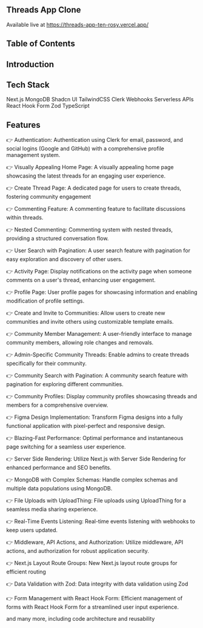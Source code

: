 ## Threads App Clone
Available live at https://threads-app-ten-rosy.vercel.app/

## Table of Contents

## Introduction

## Tech Stack
Next.js
MongoDB
Shadcn UI
TailwindCSS
Clerk
Webhooks
Serverless APIs
React Hook Form
Zod
TypeScript

## Features
👉 Authentication: Authentication using Clerk for email, password, and social logins (Google and GitHub) with a comprehensive profile management system.

👉 Visually Appealing Home Page: A visually appealing home page showcasing the latest threads for an engaging user experience.

👉 Create Thread Page: A dedicated page for users to create threads, fostering community engagement

👉 Commenting Feature: A commenting feature to facilitate discussions within threads.

👉 Nested Commenting: Commenting system with nested threads, providing a structured conversation flow.

👉 User Search with Pagination: A user search feature with pagination for easy exploration and discovery of other users.

👉 Activity Page: Display notifications on the activity page when someone comments on a user's thread, enhancing user engagement.

👉 Profile Page: User profile pages for showcasing information and enabling modification of profile settings.

👉 Create and Invite to Communities: Allow users to create new communities and invite others using customizable template emails.

👉 Community Member Management: A user-friendly interface to manage community members, allowing role changes and removals.

👉 Admin-Specific Community Threads: Enable admins to create threads specifically for their community.

👉 Community Search with Pagination: A community search feature with pagination for exploring different communities.

👉 Community Profiles: Display community profiles showcasing threads and members for a comprehensive overview.

👉 Figma Design Implementation: Transform Figma designs into a fully functional application with pixel-perfect and responsive design.

👉 Blazing-Fast Performance: Optimal performance and instantaneous page switching for a seamless user experience.

👉 Server Side Rendering: Utilize Next.js with Server Side Rendering for enhanced performance and SEO benefits.

👉 MongoDB with Complex Schemas: Handle complex schemas and multiple data populations using MongoDB.

👉 File Uploads with UploadThing: File uploads using UploadThing for a seamless media sharing experience.

👉 Real-Time Events Listening: Real-time events listening with webhooks to keep users updated.

👉 Middleware, API Actions, and Authorization: Utilize middleware, API actions, and authorization for robust application security.

👉 Next.js Layout Route Groups: New Next.js layout route groups for efficient routing

👉 Data Validation with Zod: Data integrity with data validation using Zod

👉 Form Management with React Hook Form: Efficient management of forms with React Hook Form for a streamlined user input experience.

and many more, including code architecture and reusability
